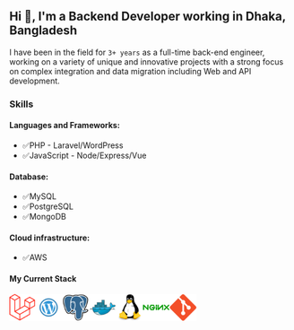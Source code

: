 ## Hi 👋, I'm a Backend Developer working in Dhaka, Bangladesh

I have been in the field for `3+ years` as a full-time back-end engineer, working on a variety of unique and innovative projects with a strong focus on complex integration and data migration including Web and API development.

### Skills

#### Languages and Frameworks:
- ✅PHP - Laravel/WordPress
- ✅JavaScript - Node/Express/Vue

#### Database:
- ✅MySQL
- ✅PostgreSQL
- ✅MongoDB

#### Cloud infrastructure:
- ✅AWS


#### My Current Stack

<img height="48" src="img/laravel.png" alt="laravel"><img height="48" src="img/wordpress.png" alt="wordpress"><img height="48" src="img/postgresql-original.svg" alt="postgress"><img height="48" src="img/docker-original.svg" alt="Docker"><img height="48" src="img/linux-original.svg" alt="linux"><img height="48" src="img/nginx-original.svg" alt="nginx"><img height="48" src="img/git-original.svg" alt="git">